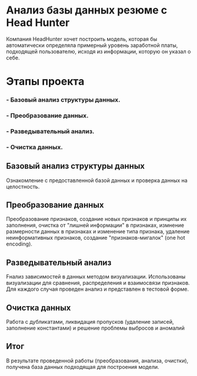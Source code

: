 # Анализ базы данных резюме c Head Hunter
Компания HeadHunter хочет построить модель, которая бы автоматически определяла примерный уровень заработной платы, подходящей пользователю, исходя из информации, которую он указал о себе.

# Этапы проекта

### - Базовый анализ структуры данных.
### - Преобразование данных.
### - Разведывательный анализ.
### - Очистка данных.


## Базовый анализ структуры данных
Ознакомление с предоставленной базой данных и проверка данных на целостность.

## Преобразование данных
Преобразование признаков, создание новых признаков и принципы их заполнения, очистка от "лишней информации" в признаках, измнение размерности данных в признаках и изменение типа признака, удаление неинформативных признаков, создание "признаков-мигалок" (one hot encoding).

## Разведывательный анализ
Fнализ зависимостей в данных методом визуализации. Использованы визуализации для сравнения, распределения и взаимосвязи признаков. Для каждого случая проведен анализ и представлен в тестовой форме.

## Очистка данных
Работа с дубликатами, ликвидация пропусков (удаление записей, заполнение константами) и решение проблемы выбросов и аномалий

## Итог
В результате проведенной работы (преобразования, анализа, очистки), получена база данных подходящая для построения модели.
